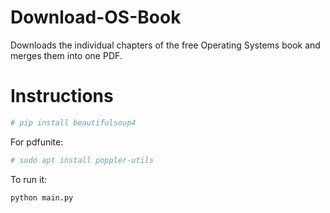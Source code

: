 # Download-OS-Book
Downloads the individual chapters of the free Operating Systems book and merges them into one PDF.

# Instructions
```bash
# pip install beautifulsoup4
```
For pdfunite:
```bash
# sudo apt install poppler-utils
```
To run it:
```bash
python main.py
```
